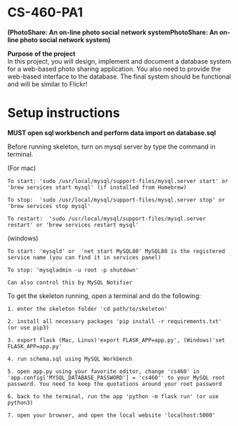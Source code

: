 # CS-460-PA1 
<b>(PhotoShare: An on-line photo social network systemPhotoShare: An on-line photo social network system)</b>

<b>Purpose of the project</b> <br>
In this project, you will design, implement and document a database system for a web-based photo sharing application. You also need to provide the web-based interface to the database. The final system should be functional and will be similar to Flickr!

# Setup instructions
<strong>MUST open sql workbench and perform data import on database.sql</strong>

Before running skeleton, turn on mysql server by type the command in terminal.

(For mac)

	To start: 'sudo /usr/local/mysql/support-files/mysql.server start' or 'brew services start mysql' (if installed from Homebrew)

	To stop:  'sudo /usr/local/mysql/support-files/mysql.server stop' or 'brew services stop mysql'

	To restart:  'sudo /usr/local/mysql/support-files/mysql.server restart' or 'brew services restart mysql'

(windows)

	To start: 'mysqld' or  'net start MySQL80' MySQL80 is the registered  service name (you can find it in services panel)
	
	To stop: 'mysqladmin -u root -p shutdown'
	
	Can also control this by MySQL Notifier

To get the skeleton running, open a terminal and do the following:

	1. enter the skeleton folder 'cd path/to/skeleton'
	
	2. install all necessary packages 'pip install -r requirements.txt' (or use pip3)
	
	3. export flask (Mac, Linux)'export FLASK_APP=app.py', (Windows)'set FLASK_APP=app.py'
	
	4. run schema.sql using MySQL Workbench
	
	5. open app.py using your favorite editor, change 'cs460' in 'app.config['MYSQL_DATABASE_PASSWORD'] = 'cs460'' to your MySQL root password. You need to keep the quotations around your root password
	
	6. back to the terminal, run the app 'python -m flask run' (or use python3)
	
	7. open your browser, and open the local website 'localhost:5000'
	
